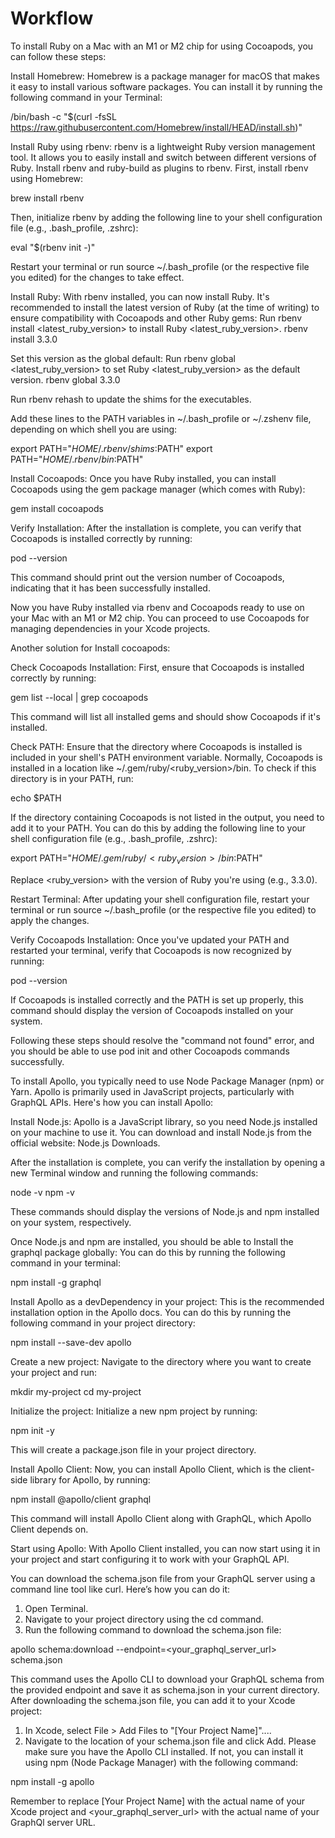 # Workflow

To install Ruby on a Mac with an M1 or M2 chip for using Cocoapods, you can follow these steps:

Install Homebrew: Homebrew is a package manager for macOS that makes it easy to install various software packages. You can install it by running the following command in your Terminal:

/bin/bash -c "$(curl -fsSL https://raw.githubusercontent.com/Homebrew/install/HEAD/install.sh)"

Install Ruby using rbenv: rbenv is a lightweight Ruby version management tool. It allows you to easily install and switch between different versions of Ruby. Install rbenv and ruby-build as plugins to rbenv. First, install rbenv using Homebrew:

brew install rbenv

Then, initialize rbenv by adding the following line to your shell configuration file (e.g., .bash_profile, .zshrc):

eval "$(rbenv init -)"

Restart your terminal or run source ~/.bash_profile (or the respective file you edited) for the changes to take effect.

Install Ruby: With rbenv installed, you can now install Ruby. It's recommended to install the latest version of Ruby (at the time of writing) to ensure compatibility with Cocoapods and other Ruby gems:
Run rbenv install <latest_ruby_version> to install Ruby <latest_ruby_version>.
rbenv install 3.3.0

Set this version as the global default:
Run rbenv global <latest_ruby_version> to set Ruby <latest_ruby_version> as the default version.
rbenv global 3.3.0

Run rbenv rehash to update the shims for the executables.

Add these lines to the PATH variables in ~/.bash_profile or ~/.zshenv file, depending on
which shell you are using:

export PATH="$HOME/.rbenv/shims:$PATH"
export PATH="$HOME/.rbenv/bin:$PATH"

Install Cocoapods: Once you have Ruby installed, you can install Cocoapods using the gem package manager (which comes with Ruby):

gem install cocoapods

Verify Installation: After the installation is complete, you can verify that Cocoapods is installed correctly by running:

pod --version

This command should print out the version number of Cocoapods, indicating that it has been successfully installed.

Now you have Ruby installed via rbenv and Cocoapods ready to use on your Mac with an M1 or M2 chip. You can proceed to use Cocoapods for managing dependencies in your Xcode projects.

Another solution for Install cocoapods:

Check Cocoapods Installation: First, ensure that Cocoapods is installed correctly by running:

gem list --local | grep cocoapods

This command will list all installed gems and should show Cocoapods if it's installed.

Check PATH: Ensure that the directory where Cocoapods is installed is included in your shell's PATH environment variable. Normally, Cocoapods is installed in a location like ~/.gem/ruby/<ruby_version>/bin. To check if this directory is in your PATH, run:

echo $PATH

If the directory containing Cocoapods is not listed in the output, you need to add it to your PATH. You can do this by adding the following line to your shell configuration file (e.g., .bash_profile, .zshrc):

export PATH="$HOME/.gem/ruby/<ruby_version>/bin:$PATH"

Replace <ruby_version> with the version of Ruby you're using (e.g., 3.3.0).

Restart Terminal: After updating your shell configuration file, restart your terminal or run source ~/.bash_profile (or the respective file you edited) to apply the changes.

Verify Cocoapods Installation: Once you've updated your PATH and restarted your terminal, verify that Cocoapods is now recognized by running:

pod --version

If Cocoapods is installed correctly and the PATH is set up properly, this command should display the version of Cocoapods installed on your system.

Following these steps should resolve the "command not found" error, and you should be able to use pod init and other Cocoapods commands successfully.

To install Apollo, you typically need to use Node Package Manager (npm) or Yarn. Apollo is primarily used in JavaScript projects, particularly with GraphQL APIs. Here's how you can install Apollo:

Install Node.js: Apollo is a JavaScript library, so you need Node.js installed on your machine to use it. You can download and install Node.js from the official website: Node.js Downloads.

After the installation is complete, you can verify the installation by opening a new Terminal window and
running the following commands:

node -v
npm -v

These commands should display the versions of Node.js and npm installed on your system, respectively.

Once Node.js and npm are installed, you should be able to Install the graphql package globally: You can do this by running the following command in your
terminal:

npm install -g graphql

Install Apollo as a devDependency in your project: This is the recommended installation option in the
Apollo docs. You can do this by running the following command in your project directory:

npm install --save-dev apollo

Create a new project: Navigate to the directory where you want to create your project and run:

mkdir my-project
cd my-project

Initialize the project: Initialize a new npm project by running:

npm init -y

This will create a package.json file in your project directory.

Install Apollo Client: Now, you can install Apollo Client, which is the client-side library for Apollo, by running:

npm install @apollo/client graphql

This command will install Apollo Client along with GraphQL, which Apollo Client depends on.

Start using Apollo: With Apollo Client installed, you can now start using it in your project and start configuring it to work with your GraphQL API.

You can download the schema.json file from your GraphQL server using a command line tool like curl.
Here’s how you can do it:
1. Open Terminal.
2. Navigate to your project directory using the cd command.
3. Run the following command to download the schema.json file:

apollo schema:download --endpoint=<your_graphql_server_url> schema.json

This command uses the Apollo CLI to download your GraphQL schema from the provided endpoint and save it
as schema.json in your current directory.
After downloading the schema.json file, you can add it to your Xcode project:
1. In Xcode, select File > Add Files to "[Your Project Name]"....
2. Navigate to the location of your schema.json file and click Add.
Please make sure you have the Apollo CLI installed. If not, you can install it using npm (Node Package Manager) with the following command:

npm install -g apollo

Remember to replace [Your Project Name] with the actual name of your Xcode project and <your_graphql_server_url> with the actual name of your GraphQl server URL.
